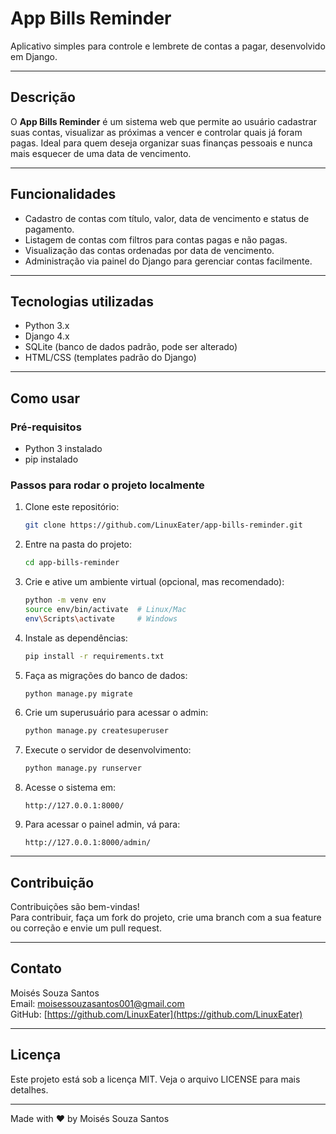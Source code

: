 
# App Bills Reminder

Aplicativo simples para controle e lembrete de contas a pagar, desenvolvido em Django.

---

## Descrição

O **App Bills Reminder** é um sistema web que permite ao usuário cadastrar suas contas, visualizar as próximas a vencer e controlar quais já foram pagas. Ideal para quem deseja organizar suas finanças pessoais e nunca mais esquecer de uma data de vencimento.

---

## Funcionalidades

- Cadastro de contas com título, valor, data de vencimento e status de pagamento.
- Listagem de contas com filtros para contas pagas e não pagas.
- Visualização das contas ordenadas por data de vencimento.
- Administração via painel do Django para gerenciar contas facilmente.

---

## Tecnologias utilizadas

- Python 3.x
- Django 4.x
- SQLite (banco de dados padrão, pode ser alterado)
- HTML/CSS (templates padrão do Django)

---

## Como usar

### Pré-requisitos

- Python 3 instalado
- pip instalado

### Passos para rodar o projeto localmente

1. Clone este repositório:
   ```bash
   git clone https://github.com/LinuxEater/app-bills-reminder.git
   ```

2. Entre na pasta do projeto:
   ```bash
   cd app-bills-reminder
   ```

3. Crie e ative um ambiente virtual (opcional, mas recomendado):
   ```bash
   python -m venv env
   source env/bin/activate  # Linux/Mac
   env\Scripts\activate     # Windows
   ```

4. Instale as dependências:
   ```bash
   pip install -r requirements.txt
   ```

5. Faça as migrações do banco de dados:
   ```bash
   python manage.py migrate
   ```

6. Crie um superusuário para acessar o admin:
   ```bash
   python manage.py createsuperuser
   ```

7. Execute o servidor de desenvolvimento:
   ```bash
   python manage.py runserver
   ```

8. Acesse o sistema em:
   ```
   http://127.0.0.1:8000/
   ```

9. Para acessar o painel admin, vá para:
   ```
   http://127.0.0.1:8000/admin/
   ```

---

## Contribuição

Contribuições são bem-vindas!  
Para contribuir, faça um fork do projeto, crie uma branch com a sua feature ou correção e envie um pull request.

---

## Contato

Moisés Souza Santos  
Email: moisessouzasantos001@gmail.com  
GitHub: [https://github.com/LinuxEater](https://github.com/LinuxEater)

---

## Licença

Este projeto está sob a licença MIT. Veja o arquivo LICENSE para mais detalhes.

---

Made with ❤️ by Moisés Souza Santos
